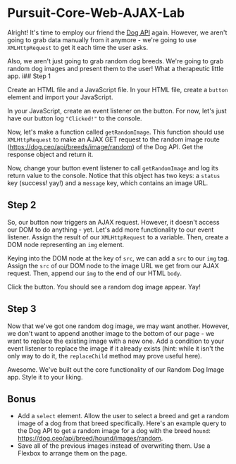  # Pursuit-Core-Web-AJAX-Lab

Alright! It's time to employ our friend the [Dog API](https://dog.ceo/dog-api/) again. However, we aren't going to grab data manually from it anymore - we're going to use `XMLHttpRequest` to get it each time the user asks.

Also, we aren't just going to grab random dog breeds. We're going to grab random dog images and present them to the user! What a therapeutic little app.
i## Step 1

Create an HTML file and a JavaScript file. In your HTML file, create a `button` element and import your JavaScript.

In your JavaScript, create an event listener on the button. For now, let's just have our button log `"Clicked!"` to the console.

Now, let's make a function called `getRandomImage`. This function should use `XMLHttpRequest` to make an AJAX GET request to the random image route (https://dog.ceo/api/breeds/image/random) of the Dog API. Get the response object and return it.

Now, change your button event listener to call `getRandomImage` and log its return value to the console. Notice that this object has two keys: a `status` key (success! yay!) and a `message` key, which contains an image URL.

## Step 2

So, our button now triggers an AJAX request. However, it doesn't access our DOM to do anything - yet. Let's add more functionality to our event listener. Assign the result of our `XMLHttpRequest` to a variable. Then, create a DOM node representing an `img` element.

Keying into the DOM node at the key of `src`, we can add a `src` to our `img` tag. Assign the `src` of our DOM node to the image URL we get from our AJAX request. Then, append our `img` to the end of our HTML `body`.

Click the button. You should see a random dog image appear. Yay!

## Step 3

Now that we've got one random dog image, we may want another. However, we don't want to append another image to the bottom of our page - we want to replace the existing image with a new one. Add a condition to your event listener to replace the image if it already exists (hint: while it isn't the only way to do it, the `replaceChild` method may prove useful here).

Awesome. We've built out the core functionality of our Random Dog Image app. Style it to your liking.

## Bonus

- Add a `select` element. Allow the user to select a breed and get a random image of a dog from that breed specifically. Here's an example query to the Dog API to get a random image for a dog with the breed `hound`: https://dog.ceo/api/breed/hound/images/random.
- Save all of the previous images instead of overwriting them.  Use a Flexbox to arrange them on the page.

